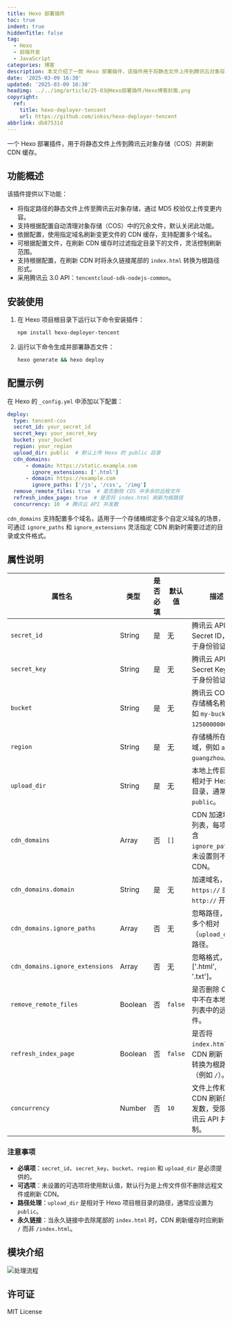 ```yaml
---
title: Hexo 部署插件
toc: true
indent: true
hiddenTitle: false
tag:
  - Hexo
  - 前端开发
  - JavaScript
categories: 博客
description: 本文介绍了一款 Hexo 部署插件，该插件用于将静态文件上传到腾讯云对象存储（COS）并刷新 CDN 缓存。文章涵盖了插件的功能、安装步骤、配置示例和关键属性，确保 Hexo 项目的部署过程高效灵活。
date: '2025-03-09 16:30'
updated: '2025-03-09 16:30'
headimg: ../../img/article/25-03@Hexo部署插件/Hexo博客封面.png
copyright:
  ref:
    title: hexo-deployer-tencent
    url: https://github.com/inkss/hexo-deployer-tencent
abbrlink: db87531d
---
```


一个 Hexo 部署插件，用于将静态文件上传到腾讯云对象存储（COS）并刷新 CDN 缓存。

## 功能概述

该插件提供以下功能：

- 将指定路径的静态文件上传至腾讯云对象存储，通过 MD5 校验仅上传变更内容。
- 支持根据配置自动清理对象存储（COS）中的冗余文件，默认关闭此功能。
- 依据配置，使用指定域名刷新变更文件的 CDN 缓存，支持配置多个域名。
- 可根据配置文件，在刷新 CDN 缓存时过滤指定目录下的文件，灵活控制刷新范围。
- 支持根据配置，在刷新 CDN 时将永久链接尾部的 `index.html` 转换为根路径形式。
- 采用腾讯云 3.0 API：`tencentcloud-sdk-nodejs-common`。

## 安装使用

1. 在 Hexo 项目根目录下运行以下命令安装插件：

    ```bash
    npm install hexo-deployer-tencent
    ```

2. 运行以下命令生成并部署静态文件：

    ```bash
    hexo generate && hexo deploy
    ```

## 配置示例

在 Hexo 的 `_config.yml` 中添加以下配置：

```yaml
deploy:
  type: tencent-cos
  secret_id: your_secret_id
  secret_key: your_secret_key
  bucket: your_bucket
  region: your_region
  upload_dir: public  # 默认上传 Hexo 的 public 目录
  cdn_domains:
      - domain: https://static.example.com
        ignore_extensions: ['.html']
      - domain: https://example.com
        ignore_paths: ['/js', '/css', '/img']
  remove_remote_files: true  # 是否删除 COS 中多余的远程文件
  refresh_index_page: true  # 是否将 index.html 刷新为根路径
  concurrency: 10  # 腾讯云 API 并发数
```

`cdn_domains` 支持配置多个域名，适用于一个存储桶绑定多个自定义域名的场景，可通过 `ignore_paths` 和 `ignore_extensions` 灵活指定 CDN 刷新时需要过滤的目录或文件格式。

## 属性说明

| 属性名              | 类型    | 是否必填 | 默认值 | 描述                                                         |
| ------------------- | ------- | -------- | ------ | ------------------------------------------------------------ |
| `secret_id`         | String  | 是       | 无     | 腾讯云 API 的 Secret ID，用于身份验证。                      |
| `secret_key`        | String  | 是       | 无     | 腾讯云 API 的 Secret Key，用于身份验证。                     |
| `bucket`            | String  | 是       | 无     | 腾讯云 COS 的存储桶名称，例如 `my-bucket-1250000000`。       |
| `region`            | String  | 是       | 无     | 存储桶所在区域，例如 `ap-guangzhou`。                        |
| `upload_dir`        | String  | 是       | 无     | 本地上传目录，相对于 Hexo 根目录，通常为 `public`。          |
| `cdn_domains`       | Array   | 否       | `[]`   | CDN 加速域名列表，每项可包含 `ignore_paths`，未设置则不刷新 CDN。 |
| `cdn_domains.domain` | String | 是 | 无 | 加速域名，以 `https://` 或 `http://` 开头。 |
| `cdn_domains.ignore_paths` | Array | 否 | 无 | 忽略路径，支持多个相对（`upload_dir`）路径。 |
| `cdn_domains.ignore_extensions` | Array | 否 | 无 | 忽略格式，例：['.html', '.txt']。 |
| `remove_remote_files` | Boolean | 否    | `false` | 是否删除 COS 中不在本地文件列表中的远程文件。                |
| `refresh_index_page`  | Boolean | 否    | `false` | 是否将 `index.html` 的 CDN 刷新 URL 转换为根路径（例如 `/`）。 |
| `concurrency`       | Number  | 否       | `10`   | 文件上传和 CDN 刷新的并发数，受限于腾讯云 API 并发限制。      |

### 注意事项

- **必填项**：`secret_id`、`secret_key`、`bucket`、`region` 和 `upload_dir` 是必须提供的。
- **可选项**：未设置的可选项将使用默认值，默认行为是上传文件但不删除远程文件或刷新 CDN。
- **路径处理**：`upload_dir` 是相对于 Hexo 项目根目录的路径，通常应设置为 `public`。
- **永久链接**：当永久链接中去除尾部的 `index.html` 时，CDN 刷新缓存时应刷新 `/` 而非 `/index.html`。

## 模块介绍

![处理流程](../../img/article/25-03@Hexo部署插件/export.svg)

## 许可证

MIT License
